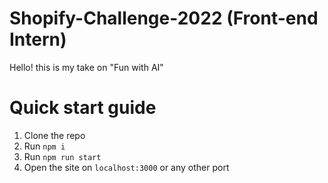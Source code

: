# Shopify-Challenge-2022 (Front-end Intern)

Hello! this is my take on "Fun with AI" 

# Quick start guide

1. Clone the repo
2. Run `npm i`
3. Run `npm run start`
4. Open the site on `localhost:3000` or any other port
